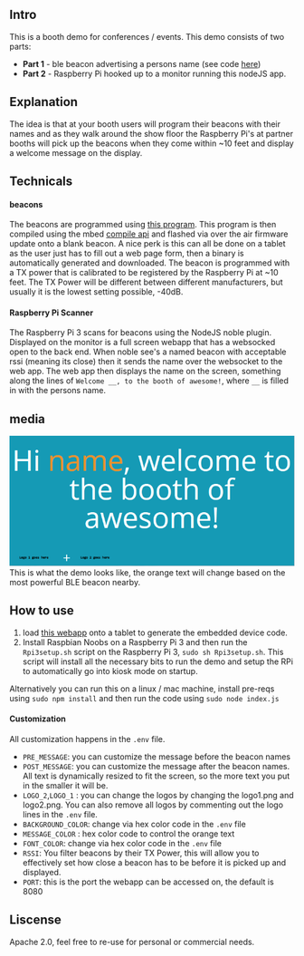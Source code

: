 ## Intro
This is a booth demo for conferences / events.  This demo consists of two parts:
- **Part 1** - ble beacon advertising a persons name (see code [here](https://developer.mbed.org/users/mbedAustin/code/ble-scanner-demo-beacon/))
- **Part 2** - Raspberry Pi hooked up to a monitor running this nodeJS app. 

## Explanation
The idea is that at your booth users will program their beacons with their names and as they walk around the show floor the Raspberry Pi's at partner booths will pick up the beacons when they come within ~10 feet and display a welcome message on the display. 

## Technicals

#### beacons
The beacons are programmed using [this program](https://developer.mbed.org/users/mbedAustin/code/ble-scanner-demo-beacon/). This program is then compiled using the mbed [compile api](https://developer.mbed.org/handbook/Compile-API) and flashed via over the air firmware update onto a blank beacon. A nice perk is this can all be done on a tablet as the user just has to fill out a web page form, then a binary is automatically generated and downloaded. The beacon is programmed with a TX power that is calibrated to be registered by the Raspberry Pi at ~10 feet. The TX Power will be different between different manufacturers, but usually it is the lowest setting possible, -40dB.

#### Raspberry Pi Scanner
The Raspberry Pi 3 scans for beacons using the NodeJS noble plugin. Displayed on the monitor is a full screen webapp that has a websocked open to the back end. When noble see's a named beacon with acceptable rssi (meaning its close) then it sends the name over the websocket to the web app. The web app then displays the name on the screen, something along the lines of `Welcome __, to the booth of awesome!`, where `__` is filled in with the persons name. 

## media
![Screenshot](https://github.com/BlackstoneEngineering/ble-scanner-station-demo/blob/master/screenshot.PNG)<br>
This is what the demo looks like, the orange text will change based on the most powerful BLE beacon nearby. 

## How to use
1. load [this webapp](https://github.com/ARMmbed/mbed-compile-api-js/tree/dac-demo) onto a tablet to generate the embedded device code.
2. Install Raspbian Noobs on a Raspberry Pi 3 and then run the `Rpi3setup.sh` script on the Raspberry Pi 3, `sudo sh Rpi3setup.sh`. This script will install all the necessary bits to run the demo and setup the RPi to automatically go into kiosk mode on startup. 

Alternatively you can run this on a linux / mac machine, install pre-reqs using `sudo npm install` and then run the code using `sudo node index.js`


#### Customization
All customization happens in the `.env` file.
- `PRE_MESSAGE`: you can customize the message before the beacon names
- `POST_MESSAGE`: you can customize the message after the beacon names. All text is dynamically resized to fit the screen, so the more text you put in the smaller it will be. 
- `LOGO_2`,`LOGO_1` : you can change the logos by changing the logo1.png and logo2.png. You can also remove all logos by commenting out the logo lines in the `.env` file.
- `BACKGROUND_COLOR`: change via hex color code in the `.env` file
- `MESSAGE_COLOR` : hex color code to control the orange text
- `FONT_COLOR`: change via hex color code in the `.env` file
- `RSSI`: You filter beacons by their TX Power, this will allow you to effectively set how close a beacon has to be before it is picked up and displayed.
- `PORT`: this is the port the webapp can be accessed on, the default is 8080

## Liscense
Apache 2.0, feel free to re-use for personal or commercial needs. 



